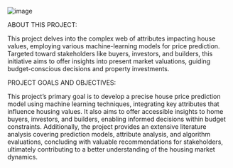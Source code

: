![image](https://github.com/Prakashreddy-Alla/Banglore-home-price-estimation/assets/150251227/c5622711-a6af-4c18-8f6c-450a1b9604ab)

ABOUT THIS PROJECT:

This project delves into the complex web of attributes impacting house values, employing various machine-learning models for price prediction. Targeted toward stakeholders like buyers, investors, and builders, this initiative aims to offer insights into present market valuations, guiding budget-conscious decisions and property investments.

PROJECT GOALS AND OBJECTIVES:

This project’s primary goal is to develop a precise house price prediction model using machine learning techniques, integrating key attributes that influence housing values. It also aims to offer accessible insights to home buyers, investors, and builders, enabling informed decisions within budget constraints. Additionally, the project provides an extensive literature analysis covering prediction models, attribute analysis, and algorithm evaluations, concluding with valuable recommendations for stakeholders, ultimately contributing to a better understanding of the housing market dynamics.
